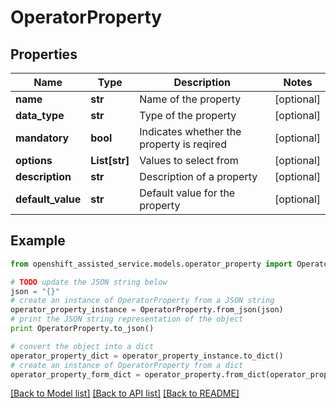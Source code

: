 # OperatorProperty


## Properties
Name | Type | Description | Notes
------------ | ------------- | ------------- | -------------
**name** | **str** | Name of the property | [optional] 
**data_type** | **str** | Type of the property | [optional] 
**mandatory** | **bool** | Indicates whether the property is reqired | [optional] 
**options** | **List[str]** | Values to select from | [optional] 
**description** | **str** | Description of a property | [optional] 
**default_value** | **str** | Default value for the property | [optional] 

## Example

```python
from openshift_assisted_service.models.operator_property import OperatorProperty

# TODO update the JSON string below
json = "{}"
# create an instance of OperatorProperty from a JSON string
operator_property_instance = OperatorProperty.from_json(json)
# print the JSON string representation of the object
print OperatorProperty.to_json()

# convert the object into a dict
operator_property_dict = operator_property_instance.to_dict()
# create an instance of OperatorProperty from a dict
operator_property_form_dict = operator_property.from_dict(operator_property_dict)
```
[[Back to Model list]](../README.md#documentation-for-models) [[Back to API list]](../README.md#documentation-for-api-endpoints) [[Back to README]](../README.md)



